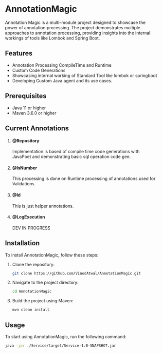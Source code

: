 # AnnotationMagic

Annotation Magic is a multi-module project designed to showcase the power of annotation processing. The project demonstrates multiple approaches to annotation processing, providing insights into the internal workings of tools like Lombok and Spring Boot.


## Features

- Annotation Processing CompileTime and Runtime
- Custom Code Generations
- Showcasing internal working of Standard Tool like lombok or springboot
- Developing Custom Java agent and its use cases.

## Prerequisites

- Java 11 or higher
- Maven 3.6.0 or higher

## Current Annotations
1. #### @Repository
   Implementation is based of compile time code generations with JavaPoet and demonstrating basic sql operation code gen.
2. #### @IsNumber
   This processing is done on Runtime processing of annotations used for Validations. 
3. #### @Id 
   This is just helper annotations.
4. #### @LogExecution
   DEV IN PROGRESS


## Installation

To install AnnotationMagic, follow these steps:

1. Clone the repository:
    ```bash
    git clone https://github.com/VinodAtwal/AnnotationMagic.git
    ```
2. Navigate to the project directory:
    ```bash
    cd AnnotationMagic
    ```
3. Build the project using Maven:
    ```bash
    mvn clean install
    ```

## Usage

To start using AnnotationMagic, run the following command:

```bash
java -jar ./Service/target/Service-1.0-SNAPSHOT.jar